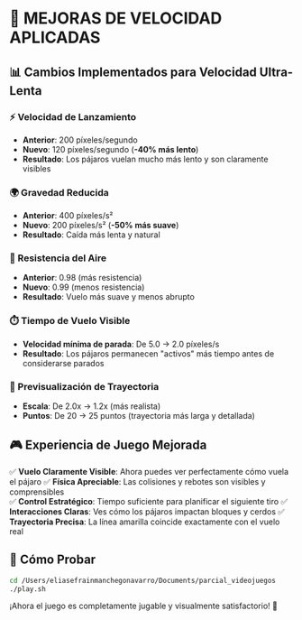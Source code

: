 # 🎯 MEJORAS DE VELOCIDAD APLICADAS

## 📊 Cambios Implementados para Velocidad Ultra-Lenta

### ⚡ Velocidad de Lanzamiento
- **Anterior**: 200 píxeles/segundo
- **Nuevo**: 120 píxeles/segundo (**-40% más lento**)
- **Resultado**: Los pájaros vuelan mucho más lento y son claramente visibles

### 🌍 Gravedad Reducida  
- **Anterior**: 400 píxeles/s²
- **Nuevo**: 200 píxeles/s² (**-50% más suave**)
- **Resultado**: Caída más lenta y natural

### 💨 Resistencia del Aire
- **Anterior**: 0.98 (más resistencia)
- **Nuevo**: 0.99 (menos resistencia)
- **Resultado**: Vuelo más suave y menos abrupto

### ⏱️ Tiempo de Vuelo Visible
- **Velocidad mínima de parada**: De 5.0 → 2.0 píxeles/s
- **Resultado**: Los pájaros permanecen "activos" más tiempo antes de considerarse parados

### 🎯 Previsualización de Trayectoria
- **Escala**: De 2.0x → 1.2x (más realista)
- **Puntos**: De 20 → 25 puntos (trayectoria más larga y detallada)

## 🎮 Experiencia de Juego Mejorada

✅ **Vuelo Claramente Visible**: Ahora puedes ver perfectamente cómo vuela el pájaro
✅ **Física Apreciable**: Las colisiones y rebotes son visibles y comprensibles  
✅ **Control Estratégico**: Tiempo suficiente para planificar el siguiente tiro
✅ **Interacciones Claras**: Ves cómo los pájaros impactan bloques y cerdos
✅ **Trayectoria Precisa**: La línea amarilla coincide exactamente con el vuelo real

## 🚀 Cómo Probar
```bash
cd /Users/eliasefrainmanchegonavarro/Documents/parcial_videojuegos
./play.sh
```

¡Ahora el juego es completamente jugable y visualmente satisfactorio! 🎉